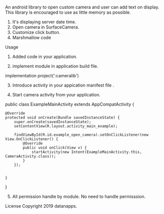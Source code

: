 An android library to open custom camera and user can add text on display. This library is encouraged to use as little 
memory as possible.

1. It's displaying server date time. 
2. Open camera in SurfaceCamera.
3. Customize click button.
4. Marshmallow code 


Usage

1. Added code in your application.


2.  implement module in application build file.

implementation project(':cameralib')


3. Introduce activity in your appication manifest file .

 <activity android:name="datanapps.cameralib.customcamera.CameraActivity"/>
 
 
 4. Start camera activity from your application.
 
 public class ExampleMainActivity extends AppCompatActivity {

    @Override
    protected void onCreate(Bundle savedInstanceState) {
        super.onCreate(savedInstanceState);
        setContentView(R.layout.activity_main_example);

        findViewById(R.id.example_open_camera).setOnClickListener(new View.OnClickListener() {
            @Override
            public void onClick(View v) {
                startActivity(new Intent(ExampleMainActivity.this, CameraActivity.class));
            }
        });


    }

}

5. All permission handle by module. No need to handle permisssion. 




License
Copyright 2019 datanapps.

